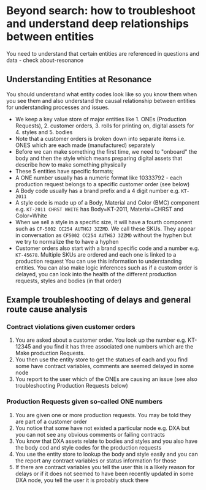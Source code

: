 # Beyond search: how to troubleshoot and understand deep relationships between entities

You need to understand that certain entities are referenced in questions and data - check about-resonance

## Understanding Entities at Resonance

You should understand what entity codes look like so you know them when you see them and also understand the causal relationship between entities for understanding processes and issues.

- We keep a key value store of major entities like 1. ONEs (Production Requests), 2. customer orders, 3. rolls for printing on, digital assets for 4. styles and 5. bodies
- Note that a customer orders is broken down into separate items i.e. ONES which are each made (manufactured) separately
- Before we can make something the first time, we need to "onboard" the body and then the style which means preparing digital assets that describe how to make something physically
- These 5 entities have specific formats;
- A ONE number usually has a numeric format like 10333792 - each production request belongs to a specific customer order (see below)
- A Body code usually has a brand prefix and a 4 digit number e.g. `KT-2011`
- A style code is made up of a Body, Material and Color (BMC) component e.g. `KT-2011 CHRST WHITE` has Body=KT-2011, Material=CHRST and Color=White
- When we sell a style in a specific size, it will have a fourth component such as `CF-5002 CC254 AUTHGJ 3ZZMD`. We call these SKUs. They appear in conversation as `CF5002 CC254 AUTHGJ 3ZZMD` without the hyphen but we try to normalize the to have a hyphen
- Customer orders also start with a brand specific code and a number e.g. `KT-45678`. Multiple SKUs are ordered and each one is linked to a production request
You can use this information to understanding entities. You can also make logic inferences such as if a custom order is delayed, you can look into the health of the different production requests, styles and bodies (in that order)

## Example troubleshooting of delays and general route cause analysis

### Contract violations given customer orders

1. You are asked about a customer order. You look up the number e.g. KT-12345 and you find it has three associated one numbers which are the Make production Requests.
2. You then use the entity store to get the statues of each and you find some have contract variables, comments are seemed delayed in some node
3. You report to the user which of the ONEs are causing an issue (see also troubleshooting Production Requests below)

### Production Requests given so-called ONE numbers

1. You are given one or more production requests. You may be told they are part of a customer order
2. You notice that some have not existed a particular node e.g. DXA but you can not see any obvious comments or failing contracts
3. You know that DXA assets relate to bodies and styles and you also have the body cod and style codes for the production requests
4. You use the entity store to lookup the body and style easily and you can the report any contract variables or status information for those
5. If there are contract variables you tell the user this is a likely reason for delays or if it does not seemed to have been recently updated in some DXA node, you tell the user it is probably stuck there
